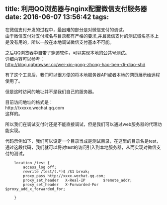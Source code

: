 title: 利用QQ浏览器与nginx配置微信支付服务器
date: 2016-06-07 13:56:42
tags:
---
在微信支付开发的过程中，最困难的部分是对微信支付的调试。  
由于微信支付对支付域名与目录都有严格的要求,并且微信支付的测试域名基本上是没有用的，所以一般在本地调试微信支付基本不可能。

之后QQ浏览器中自带了穿透软件，可以实现本地的公共号测试。  
详细内容可以参考：  
http://blog.qqbrowser.cc/wei-xin-gong-zhong-hao-ben-di-diao-shi/

有了这个工具后，我们可以很方便的将本地服务器API或者本地的网页展示给远程使用了。   

但是这时访问的地址并不是我们自己的服务器。  

目前访问地址的格式是：  
http:///xxxxx.wechat.qq.com  
这样的。

所以我们在调试支付时还是不能直接调试，但是我们可以通过web服务器的代理功能实现。  

代码示例如下，我们可以设定一个目录当成是测试目录，在这里的目录名是test，  
通过这段代码，我们就可以将对test的访问引入到本地服务器，从而实现对微信支付的测试。  

```nginx
	location /test {
		access_log off;
		rewrite /test/(.*)$ /$1 break;
		proxy_pass http://xxxx.wechat.qq.com;
		proxy_set_header   X-Real-IP        $remote_addr;
		proxy_set_header   X-Forwarded-For  $proxy_add_x_forwarded_for;

	}
```
